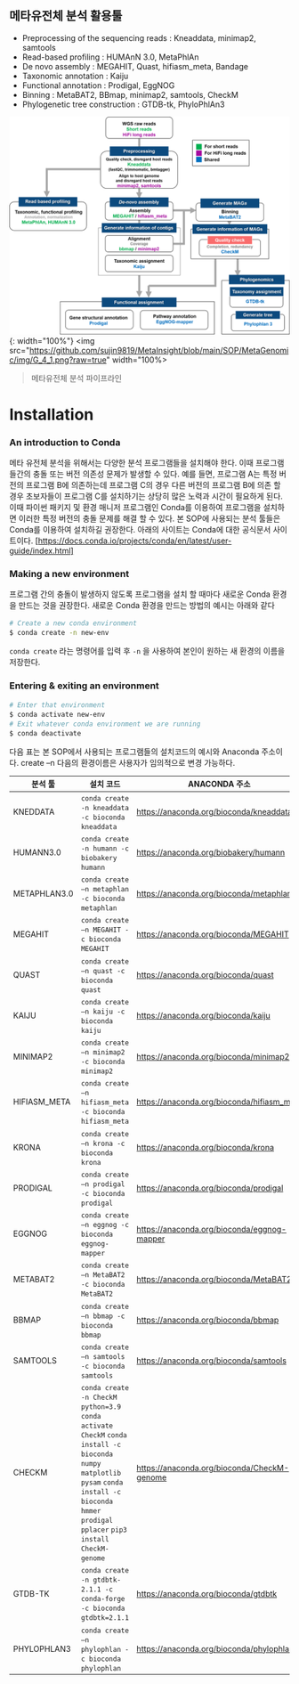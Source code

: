## 메타유전체 분석 활용툴 
- Preprocessing of the sequencing reads : Kneaddata, minimap2, samtools
- Read-based profiling : HUMAnN 3.0, MetaPhlAn
- De novo assembly : MEGAHIT, Quast, hifiasm_meta, Bandage
- Taxonomic annotation : Kaiju
- Functional annotation : Prodigal, EggNOG
- Binning : MetaBAT2, BBmap, minimap2, samtools, CheckM
- Phylogenetic tree construction : GTDB-tk, PhyloPhlAn3

![메타유전체 분석 파이프라인](https://github.com/sujin9819/MetaInsight/blob/main/SOP/MetaGenomic/img/G_4_1.png?raw=true){: width="100%"}
<img src="https://github.com/sujin9819/MetaInsight/blob/main/SOP/MetaGenomic/img/G_4_1.png?raw=true" width="100%>
> 메타유전체 분석 파이프라인

# Installation

### An introduction to Conda
메타 유전체 분석을 위해서는 다양한 분석 프로그램들을 설치해야 한다. 이때 프로그램들간의 충돌 또는 버전 의존성 문제가 발생할 수 있다.
예를 들면, 프로그램 A는 특정 버전의 프로그램 B에 의존하는데 프로그램 C의 경우 다른 버전의 프로그램 B에 의존 할 경우 초보자들이 프로그램 C를 설치하기는 상당히 많은 노력과 시간이 필요하게 된다.
이때 파이썬 패키지 및 환경 매니저 프로그램인 Conda를 이용하여 프로그램을 설치하면 이러한 특정 버전의 충돌 문제를 해결 할 수 있다.
본 SOP에 사용되는 분석 툴들은 Conda를 이용하여 설치하길 권장한다. 아래의 사이트는 Conda에 대한 공식문서 사이트이다.
[https://docs.conda.io/projects/conda/en/latest/user-guide/index.html]

### Making a new environment 
프로그램 간의 충돌이 발생하지 않도록 프로그램을 설치 할 때마다 새로운 Conda 환경을 만드는 것을 권장한다. 새로운 Conda 환경을 만드는 방법의 예시는 아래와 같다
```bash
# Create a new conda environment
$ conda create -n new-env 
```
`conda create` 라는 명령어를 입력 후 `-n` 을 사용하여 본인이 원하는 새 환경의 이름을 저장한다.
### Entering & exiting an environment
```bash
# Enter that environment
$ conda activate new-env
# Exit whatever conda environment we are running
$ conda deactivate
```

다음 표는 본 SOP에서 사용되는 프로그램들의 설치코드의 예시와 Anaconda 주소이다. create –n 다음의 환경이름은 사용자가 임의적으로 변경 가능하다. 

| 분석 툴 | 설치 코드 | ANACONDA 주소
| ------ | ------ | ------ |
| KNEDDATA | `conda create -n kneaddata -c bioconda kneaddata` | https://anaconda.org/bioconda/kneaddata |
| HUMANN3.0 | `conda create -n humann -c biobakery humann` | https://anaconda.org/biobakery/humann |
| METAPHLAN3.0 | `conda create –n metaphlan -c bioconda metaphlan` | https://anaconda.org/bioconda/metaphlan |
| MEGAHIT | `conda create –n MEGAHIT -c bioconda MEGAHIT` | https://anaconda.org/bioconda/MEGAHIT |
| QUAST | `conda create –n quast -c bioconda quast` | https://anaconda.org/bioconda/quast |
| KAIJU | `conda create –n kaiju -c bioconda kaiju` | https://anaconda.org/bioconda/kaiju |
| MINIMAP2 | `conda create –n minimap2 -c bioconda minimap2` | https://anaconda.org/bioconda/minimap2 |
| HIFIASM_META | `conda create –n hifiasm_meta -c bioconda hifiasm_meta` | https://anaconda.org/bioconda/hifiasm_meta |
| KRONA | `conda create –n krona -c bioconda krona` | https://anaconda.org/bioconda/krona |
| PRODIGAL | `conda create –n prodigal -c bioconda prodigal` | https://anaconda.org/bioconda/prodigal |
| EGGNOG | `conda create –n eggnog -c bioconda eggnog-mapper` | https://anaconda.org/bioconda/eggnog-mapper |
| METABAT2 | `conda create –n MetaBAT2 -c bioconda MetaBAT2` | https://anaconda.org/bioconda/MetaBAT2 |
| BBMAP | `conda create –n bbmap -c bioconda bbmap` | https://anaconda.org/bioconda/bbmap |
| SAMTOOLS | `conda create –n samtools -c bioconda samtools` | https://anaconda.org/bioconda/samtools |
| CHECKM | `conda create -n CheckM python=3.9`	`conda activate CheckM`	`conda install -c bioconda numpy matplotlib pysam`	`conda install -c bioconda hmmer prodigal pplacer`	`pip3 install CheckM-genome` | https://anaconda.org/bioconda/CheckM-genome |
| GTDB-TK | `conda create -n gtdbtk-2.1.1 -c conda-forge -c bioconda gtdbtk=2.1.1` | https://anaconda.org/bioconda/gtdbtk |
| PHYLOPHLAN3 | `conda create –n phylophlan -c bioconda phylophlan` | https://anaconda.org/bioconda/phylophlan |
